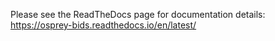 Please see the ReadTheDocs page for documentation details: https://osprey-bids.readthedocs.io/en/latest/